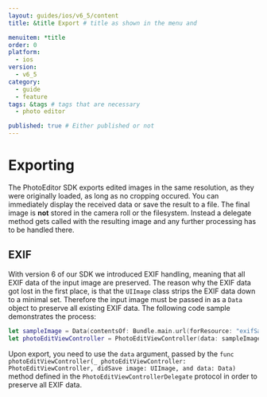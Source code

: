 ```yaml
---
layout: guides/ios/v6_5/content
title: &title Export # title as shown in the menu and 

menuitem: *title
order: 0
platform:
  - ios
version:
  - v6_5
category: 
  - guide
  - feature
tags: &tags # tags that are necessary
  - photo editor 

published: true # Either published or not 
---
```


# Exporting

The PhotoEditor SDK exports edited images in the same resolution, as they were originally loaded, as long as no cropping occured. You can immediately display the received data or save the result to a file. The final image is **not** stored in the camera roll or the filesystem. Instead a delegate method gets called with the resulting image and any further processing has to be handled there.

## EXIF

With version 6 of our SDK we introduced EXIF handling, meaning that all EXIF data of the input image are preserved.
The reason why the EXIF data got lost in the first place, is that the `UIImage` class strips the EXIF data down to a minimal set.
Therefore the input image must be passed in as a `Data` object to preserve all existing EXIF data. The following code sample demonstrates the process:

```swift
let sampleImage = Data(contentsOf: Bundle.main.url(forResource: "exifSample", withExtension: "jpg")!)
let photoEditViewController = PhotoEditViewController(data: sampleImage!)
```

Upon export, you need to use the `data` argument, passed by the `func photoEditViewController(_ photoEditViewController: PhotoEditViewController, didSave image: UIImage, and data: Data)` method defined in the `PhotoEditViewControllerDelegate` protocol in order to preserve all EXIF data.
